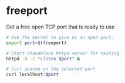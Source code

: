 freeport
========

Get a free open TCP port that is ready to use

```bash
# Ask the kernel to give us an open port.
export port=$(freeport)

# Start standalone httpd server for testing
httpd -X -c "Listen $port" &

# Curl apache on the selected port
curl localhost:$port
```
